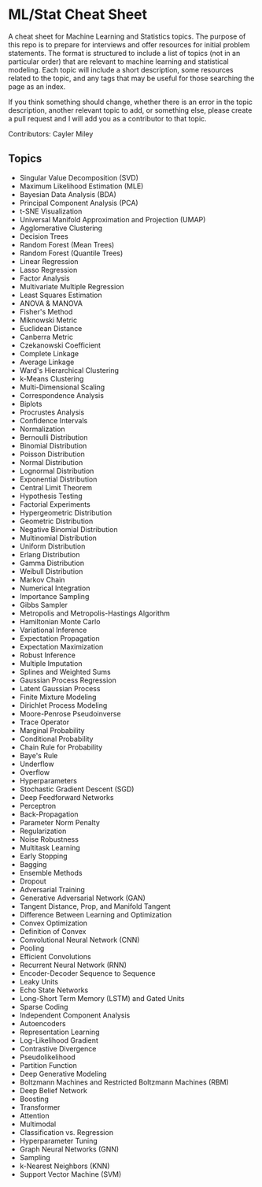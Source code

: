 # ML/Stat Cheat Sheet
A cheat sheet for Machine Learning and Statistics topics. The purpose of this repo is to prepare for interviews and offer resources for initial problem statements. The format is structured to include a list of topics (not in an particular order) that are relevant to machine learning and statistical modeling. Each topic will include a short description, some resources related to the topic, and any tags that may be useful for those searching the page as an index.

If you think something should change, whether there is an error in the topic description, another relevant topic to add, or something else, please create a pull request and I will add you as a contributor to that topic. 

Contributors: Cayler Miley

## Topics
- Singular Value Decomposition (SVD)
- Maximum Likelihood Estimation (MLE)
- Bayesian Data Analysis (BDA)
- Principal Component Analysis (PCA)
- t-SNE Visualization
- Universal Manifold Approximation and Projection (UMAP)
- Agglomerative Clustering
- Decision Trees
- Random Forest (Mean Trees)
- Random Forest (Quantile Trees)
- Linear Regression
- Lasso Regression
- Factor Analysis
- Multivariate Multiple Regression
- Least Squares Estimation
- ANOVA & MANOVA
- Fisher's Method
- Miknowski Metric
- Euclidean Distance
- Canberra Metric
- Czekanowski Coefficient
- Complete Linkage
- Average Linkage
- Ward's Hierarchical Clustering
- k-Means Clustering
- Multi-Dimensional Scaling
- Correspondence Analysis
- Biplots
- Procrustes Analysis
- Confidence Intervals
- Normalization
- Bernoulli Distribution
- Binomial Distribution
- Poisson Distribution
- Normal Distribution
- Lognormal Distribution
- Exponential Distribution
- Central Limit Theorem
- Hypothesis Testing
- Factorial Experiments
- Hypergeometric Distribution
- Geometric Distribution
- Negative Binomial Distribution
- Multinomial Distribution
- Uniform Distribution
- Erlang Distribution
- Gamma Distribution
- Weibull Distribution
- Markov Chain
- Numerical Integration
- Importance Sampling
- Gibbs Sampler
- Metropolis and Metropolis-Hastings Algorithm
- Hamiltonian Monte Carlo
- Variational Inference
- Expectation Propagation
- Expectation Maximization
- Robust Inference
- Multiple Imputation
- Splines and Weighted Sums
- Gaussian Process Regression
- Latent Gaussian Process
- Finite Mixture Modeling
- Dirichlet Process Modeling
- Moore-Penrose Pseudoinverse
- Trace Operator
- Marginal Probability
- Conditional Probability
- Chain Rule for Probability
- Baye's Rule
- Underflow
- Overflow
- Hyperparameters
- Stochastic Gradient Descent (SGD)
- Deep Feedforward Networks
- Perceptron
- Back-Propagation
- Parameter Norm Penalty
- Regularization
- Noise Robustness
- Multitask Learning
- Early Stopping
- Bagging
- Ensemble Methods
- Dropout
- Adversarial Training
- Generative Adversarial Network (GAN)
- Tangent Distance, Prop, and Manifold Tangent
- Difference Between Learning and Optimization
- Convex Optimization
- Definition of Convex
- Convolutional Neural Network (CNN)
- Pooling
- Efficient Convolutions
- Recurrent Neural Network (RNN)
- Encoder-Decoder Sequence to Sequence
- Leaky Units
- Echo State Networks
- Long-Short Term Memory (LSTM) and Gated Units
- Sparse Coding
- Independent Component Analysis
- Autoencoders
- Representation Learning
- Log-Likelihood Gradient
- Contrastive Divergence
- Pseudolikelihood
- Partition Function
- Deep Generative Modeling
- Boltzmann Machines and Restricted Boltzmann Machines (RBM)
- Deep Belief Network
- Boosting
- Transformer
- Attention
- Multimodal
- Classification vs. Regression
- Hyperparameter Tuning
- Graph Neural Networks (GNN)
- Sampling
- k-Nearest Neighbors (KNN)
- Support Vector Machine (SVM)
